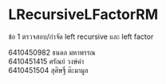 ﻿# LRecursiveLFactorRM

ข้อ 1 ตรวจสอบ/กำจัด left recursive และ left factor

6410450982 ธนดล มหาพรรณ   
6410451415 ศรัณย์ วงษ์คำ   
6410451504 สุศิษฐิ์ ต๊ะมามูล  
